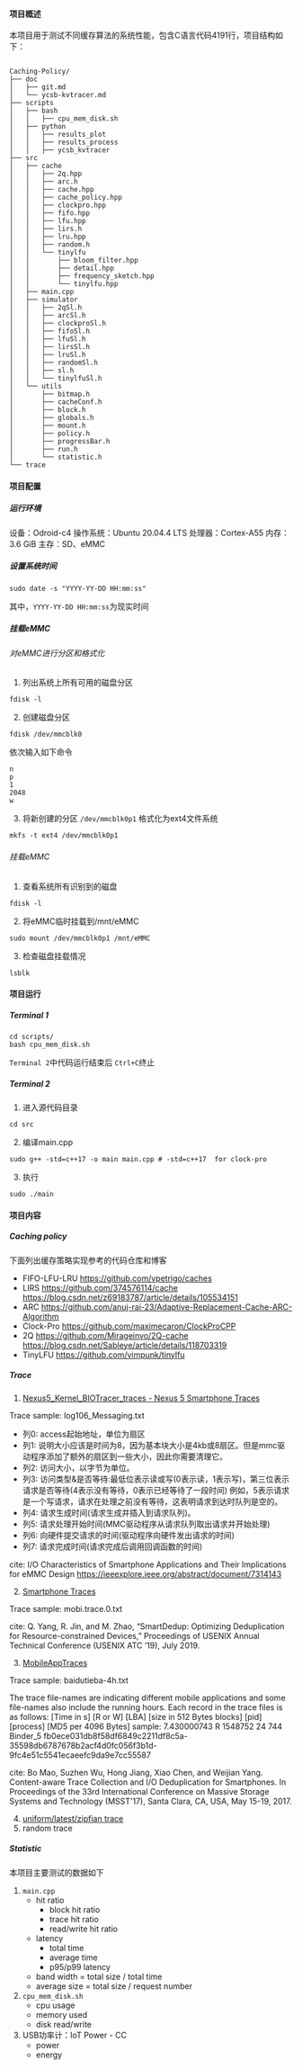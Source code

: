 #### 项目概述

本项目用于测试不同缓存算法的系统性能，包含C语言代码4191行，项目结构如下：

```shell

Caching-Policy/
├── doc
│   ├── git.md
│   └── ycsb-kvtracer.md
├── scripts
│   ├── bash
│   │   ├── cpu_mem_disk.sh
│   ├── python
│   │   ├── results_plot
│   │   ├── results_process
│   │   ├── ycsb_kvtracer
├── src
│   ├── cache
│   │   ├── 2q.hpp
│   │   ├── arc.h
│   │   ├── cache.hpp
│   │   ├── cache_policy.hpp
│   │   ├── clockpro.hpp
│   │   ├── fifo.hpp
│   │   ├── lfu.hpp
│   │   ├── lirs.h
│   │   ├── lru.hpp
│   │   ├── random.h
│   │   └── tinylfu
│   │       ├── bloom_filter.hpp
│   │       ├── detail.hpp
│   │       ├── frequency_sketch.hpp
│   │       └── tinylfu.hpp
│   ├── main.cpp
│   ├── simulator
│   │   ├── 2qSl.h
│   │   ├── arcSl.h
│   │   ├── clockproSl.h
│   │   ├── fifoSl.h
│   │   ├── lfuSl.h
│   │   ├── lirsSl.h
│   │   ├── lruSl.h
│   │   ├── randomSl.h
│   │   ├── sl.h
│   │   └── tinylfuSl.h
│   └── utils
│       ├── bitmap.h
│       ├── cacheConf.h
│       ├── block.h
│       ├── globals.h
│       ├── mount.h
│       ├── policy.h
│       ├── progressBar.h
│       ├── run.h
│       └── statistic.h
└── trace
```

#### 项目配置

##### 运行环境

设备：Odroid-c4
操作系统：Ubuntu 20.04.4 LTS
处理器：Cortex-A55
内存：3.6 GiB
主存：SD、eMMC

##### 设置系统时间

```shell
sudo date -s "YYYY-YY-DD HH:mm:ss"
```

其中，`YYYY-YY-DD HH:mm:ss`为现实时间

##### 挂载eMMC

###### 对eMMC进行分区和格式化

1. 列出系统上所有可用的磁盘分区

```shell
fdisk -l
```

2. 创建磁盘分区

```shell
fdisk /dev/mmcblk0
```

依次输入如下命令

```shell
n
p
1
2048
w
```

3. 将新创建的分区 `/dev/mmcblk0p1` 格式化为ext4文件系统

```shell
mkfs -t ext4 /dev/mmcblk0p1
```

###### 挂载eMMC

1. 查看系统所有识别到的磁盘

```shell
fdisk -l
```

2. 将eMMC临时挂载到/mnt/eMMC

```shell
sudo mount /dev/mmcblk0p1 /mnt/eMMC
```

3. 检查磁盘挂载情况

```shell
lsblk
```

#### 项目运行

##### Terminal 1

```shell
cd scripts/
bash cpu_mem_disk.sh
```

`Terminal 2`中代码运行结束后 `Ctrl+C`终止

##### Terminal 2

1. 进入源代码目录

```shell
cd src
```

2. 编译main.cpp

```shell
sudo g++ -std=c++17 -o main main.cpp # -std=c++17  for clock-pro
```

3. 执行

```shell
sudo ./main
```

#### 项目内容

##### Caching policy

下面列出缓存策略实现参考的代码仓库和博客

- FIFO-LFU-LRU
  https://github.com/vpetrigo/caches
- LIRS
  https://github.com/374576114/cache
  https://blog.csdn.net/z69183787/article/details/105534151
- ARC
  https://github.com/anuj-rai-23/Adaptive-Replacement-Cache-ARC-Algorithm
- Clock-Pro
  https://github.com/maximecaron/ClockProCPP
- 2Q
  https://github.com/Mirageinvo/2Q-cache
  https://blog.csdn.net/Sableye/article/details/118703319
- TinyLFU
  https://github.com/vimpunk/tinylfu

##### Trace

1. [Nexus5_Kernel_BIOTracer_traces - Nexus 5 Smartphone Traces](http://iotta.snia.org/traces/block-io)

Trace sample: log106_Messaging.txt

- 列0: access起始地址，单位为扇区
- 列1: 说明大小应该是时间为8，因为基本块大小是4kb或8扇区。但是mmc驱动程序添加了额外的扇区到一些大小，因此你需要清理它。
- 列2: 访问大小，以字节为单位。
- 列3: 访问类型&是否等待:最低位表示读或写(0表示读，1表示写)，第三位表示请求是否等待(4表示没有等待，0表示已经等待了一段时间)
  例如，5表示请求是一个写请求，请求在处理之前没有等待，这表明请求到达时队列是空的。
- 列4: 请求生成时间(请求生成并插入到请求队列)。
- 列5: 请求处理开始时间(MMC驱动程序从请求队列取出请求并开始处理)
- 列6: 向硬件提交请求的时间(驱动程序向硬件发出请求的时间)
- 列7: 请求完成时间(请求完成后调用回调函数的时间)

cite: I/O Characteristics of Smartphone Applications and Their Implications for eMMC Design
https://ieeexplore.ieee.org/abstract/document/7314143

2. [Smartphone Traces](http://visa.lab.asu.edu/web/resources/traces/)

Trace sample: mobi.trace.0.txt

cite: Q. Yang, R. Jin, and M. Zhao, “SmartDedup: Optimizing Deduplication for Resource-constrained Devices,” Proceedings of USENIX Annual Technical Conference (USENIX ATC ’19), July 2019.

3. [MobileAppTraces](https://astl.xmu.edu.cn/appdedupe.html)

Trace sample: baidutieba-4h.txt

The trace file-names are indicating different mobile applications and some file-names also include the running hours. Each record in the trace files is as follows:
[Time in s] [R or W] [LBA] [size in 512 Bytes blocks] [pid] [process] [MD5 per 4096 Bytes]
sample:
7.430000743 	R	     1548752	        24	       744	       Binder_5	fb0ece031db8f58df6849c2211df8c5a-35598db6787678b2acf4d0fc056f3b1d-9fc4e51c5541ecaeefc9da9e7cc55587

cite: Bo Mao, Suzhen Wu, Hong Jiang, Xiao Chen, and Weijian Yang. Content-aware Trace Collection and I/O Deduplication for Smartphones. In Proceedings of the 33rd International Conference on Massive Storage Systems and Technology (MSST'17), Santa Clara, CA, USA, May 15-19, 2017.

4. [uniform/latest/zipfian trace](ycsb-kvtracer.md)
5. random trace

##### Statistic

本项目主要测试的数据如下

1. `main.cpp`
   - hit ratio
     - block hit ratio
     - trace hit ratio
     - read/write hit ratio
   - latency
     - total time
     - average time
     - p95/p99 latency
   - band width = total size / total time
   - average size = total size / request number
2. `cpu_mem_disk.sh`
   - cpu usage
   - memory used
   - disk read/write
3. USB功率计：IoT Power - CC
   - power
   - energy
